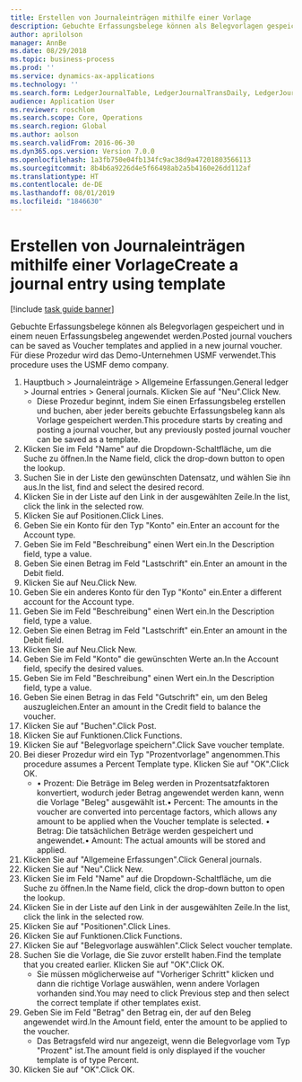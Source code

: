 ```yaml
---
title: Erstellen von Journaleinträgen mithilfe einer Vorlage
description: Gebuchte Erfassungsbelege können als Belegvorlagen gespeichert und in einem neuen Erfassungsbeleg angewendet werden.
author: aprilolson
manager: AnnBe
ms.date: 08/29/2018
ms.topic: business-process
ms.prod: ''
ms.service: dynamics-ax-applications
ms.technology: ''
ms.search.form: LedgerJournalTable, LedgerJournalTransDaily, LedgerJournalTransVoucherTemplate
audience: Application User
ms.reviewer: roschlom
ms.search.scope: Core, Operations
ms.search.region: Global
ms.author: aolson
ms.search.validFrom: 2016-06-30
ms.dyn365.ops.version: Version 7.0.0
ms.openlocfilehash: 1a3fb750e04fb134fc9ac38d9a47201803566113
ms.sourcegitcommit: 8b4b6a9226d4e5f66498ab2a5b4160e26dd112af
ms.translationtype: HT
ms.contentlocale: de-DE
ms.lasthandoff: 08/01/2019
ms.locfileid: "1846630"
---
```

# <a name="create-a-journal-entry-using-template"></a><span data-ttu-id="2f933-103">Erstellen von Journaleinträgen mithilfe einer Vorlage</span><span class="sxs-lookup"><span data-stu-id="2f933-103">Create a journal entry using template</span></span>

[!include [task guide banner](../../includes/task-guide-banner.md)]

<span data-ttu-id="2f933-104">Gebuchte Erfassungsbelege können als Belegvorlagen gespeichert und in einem neuen Erfassungsbeleg angewendet werden.</span><span class="sxs-lookup"><span data-stu-id="2f933-104">Posted journal vouchers can be saved as Voucher templates and applied in a new journal voucher.</span></span> <span data-ttu-id="2f933-105">Für diese Prozedur wird das Demo-Unternehmen USMF verwendet.</span><span class="sxs-lookup"><span data-stu-id="2f933-105">This procedure uses the USMF demo company.</span></span>

1. <span data-ttu-id="2f933-106">Hauptbuch > Journaleinträge > Allgemeine Erfassungen.</span><span class="sxs-lookup"><span data-stu-id="2f933-106">General ledger > Journal entries > General journals.</span></span> <span data-ttu-id="2f933-107">Klicken Sie auf "Neu".</span><span class="sxs-lookup"><span data-stu-id="2f933-107">Click New.</span></span>
    * <span data-ttu-id="2f933-108">Diese Prozedur beginnt, indem Sie einen Erfassungsbeleg erstellen und buchen, aber jeder bereits gebuchte Erfassungsbeleg kann als Vorlage gespeichert werden.</span><span class="sxs-lookup"><span data-stu-id="2f933-108">This procedure starts by creating and posting a journal voucher, but any previously posted journal voucher can be saved as a template.</span></span>  
2. <span data-ttu-id="2f933-109">Klicken Sie im Feld "Name" auf die Dropdown-Schaltfläche, um die Suche zu öffnen.</span><span class="sxs-lookup"><span data-stu-id="2f933-109">In the Name field, click the drop-down button to open the lookup.</span></span>
3. <span data-ttu-id="2f933-110">Suchen Sie in der Liste den gewünschten Datensatz, und wählen Sie ihn aus.</span><span class="sxs-lookup"><span data-stu-id="2f933-110">In the list, find and select the desired record.</span></span>
4. <span data-ttu-id="2f933-111">Klicken Sie in der Liste auf den Link in der ausgewählten Zeile.</span><span class="sxs-lookup"><span data-stu-id="2f933-111">In the list, click the link in the selected row.</span></span>
5. <span data-ttu-id="2f933-112">Klicken Sie auf Positionen.</span><span class="sxs-lookup"><span data-stu-id="2f933-112">Click Lines.</span></span>
6. <span data-ttu-id="2f933-113">Geben Sie ein Konto für den Typ "Konto" ein.</span><span class="sxs-lookup"><span data-stu-id="2f933-113">Enter an account for the Account type.</span></span>
7. <span data-ttu-id="2f933-114">Geben Sie im Feld "Beschreibung" einen Wert ein.</span><span class="sxs-lookup"><span data-stu-id="2f933-114">In the Description field, type a value.</span></span>
8. <span data-ttu-id="2f933-115">Geben Sie einen Betrag im Feld "Lastschrift" ein.</span><span class="sxs-lookup"><span data-stu-id="2f933-115">Enter an amount in the Debit field.</span></span>
9. <span data-ttu-id="2f933-116">Klicken Sie auf Neu.</span><span class="sxs-lookup"><span data-stu-id="2f933-116">Click New.</span></span>
10. <span data-ttu-id="2f933-117">Geben Sie ein anderes Konto für den Typ "Konto" ein.</span><span class="sxs-lookup"><span data-stu-id="2f933-117">Enter a different account for the Account type.</span></span>
11. <span data-ttu-id="2f933-118">Geben Sie im Feld "Beschreibung" einen Wert ein.</span><span class="sxs-lookup"><span data-stu-id="2f933-118">In the Description field, type a value.</span></span>
12. <span data-ttu-id="2f933-119">Geben Sie einen Betrag im Feld "Lastschrift" ein.</span><span class="sxs-lookup"><span data-stu-id="2f933-119">Enter an amount in the Debit field.</span></span>
13. <span data-ttu-id="2f933-120">Klicken Sie auf Neu.</span><span class="sxs-lookup"><span data-stu-id="2f933-120">Click New.</span></span>
14. <span data-ttu-id="2f933-121">Geben Sie im Feld "Konto" die gewünschten Werte an.</span><span class="sxs-lookup"><span data-stu-id="2f933-121">In the Account field, specify the desired values.</span></span>
15. <span data-ttu-id="2f933-122">Geben Sie im Feld "Beschreibung" einen Wert ein.</span><span class="sxs-lookup"><span data-stu-id="2f933-122">In the Description field, type a value.</span></span>
16. <span data-ttu-id="2f933-123">Geben Sie einen Betrag in das Feld "Gutschrift" ein, um den Beleg auszugleichen.</span><span class="sxs-lookup"><span data-stu-id="2f933-123">Enter an amount in the Credit field to balance the voucher.</span></span>
17. <span data-ttu-id="2f933-124">Klicken Sie auf "Buchen".</span><span class="sxs-lookup"><span data-stu-id="2f933-124">Click Post.</span></span>
18. <span data-ttu-id="2f933-125">Klicken Sie auf Funktionen.</span><span class="sxs-lookup"><span data-stu-id="2f933-125">Click Functions.</span></span>
19. <span data-ttu-id="2f933-126">Klicken Sie auf "Belegvorlage speichern".</span><span class="sxs-lookup"><span data-stu-id="2f933-126">Click Save voucher template.</span></span>
20. <span data-ttu-id="2f933-127">Bei dieser Prozedur wird ein Typ "Prozentvorlage" angenommen.</span><span class="sxs-lookup"><span data-stu-id="2f933-127">This procedure assumes a Percent Template type.</span></span> <span data-ttu-id="2f933-128">Klicken Sie auf "OK".</span><span class="sxs-lookup"><span data-stu-id="2f933-128">Click OK.</span></span>
    * <span data-ttu-id="2f933-129">• Prozent: Die Beträge im Beleg werden in Prozentsatzfaktoren konvertiert, wodurch jeder Betrag angewendet werden kann, wenn die Vorlage "Beleg" ausgewählt ist.</span><span class="sxs-lookup"><span data-stu-id="2f933-129">• Percent: The amounts in the voucher are converted into percentage factors, which allows any amount to be applied when the Voucher template is selected.</span></span>  <span data-ttu-id="2f933-130">• Betrag: Die tatsächlichen Beträge werden gespeichert und angewendet.</span><span class="sxs-lookup"><span data-stu-id="2f933-130">• Amount: The actual amounts will be stored and applied.</span></span>  
21. <span data-ttu-id="2f933-131">Klicken Sie auf "Allgemeine Erfassungen".</span><span class="sxs-lookup"><span data-stu-id="2f933-131">Click General journals.</span></span>
22. <span data-ttu-id="2f933-132">Klicken Sie auf "Neu".</span><span class="sxs-lookup"><span data-stu-id="2f933-132">Click New.</span></span>
23. <span data-ttu-id="2f933-133">Klicken Sie im Feld "Name" auf die Dropdown-Schaltfläche, um die Suche zu öffnen.</span><span class="sxs-lookup"><span data-stu-id="2f933-133">In the Name field, click the drop-down button to open the lookup.</span></span>
24. <span data-ttu-id="2f933-134">Klicken Sie in der Liste auf den Link in der ausgewählten Zeile.</span><span class="sxs-lookup"><span data-stu-id="2f933-134">In the list, click the link in the selected row.</span></span>
25. <span data-ttu-id="2f933-135">Klicken Sie auf "Positionen".</span><span class="sxs-lookup"><span data-stu-id="2f933-135">Click Lines.</span></span>
26. <span data-ttu-id="2f933-136">Klicken Sie auf Funktionen.</span><span class="sxs-lookup"><span data-stu-id="2f933-136">Click Functions.</span></span>
27. <span data-ttu-id="2f933-137">Klicken Sie auf "Belegvorlage auswählen".</span><span class="sxs-lookup"><span data-stu-id="2f933-137">Click Select voucher template.</span></span>
28. <span data-ttu-id="2f933-138">Suchen Sie die Vorlage, die Sie zuvor erstellt haben.</span><span class="sxs-lookup"><span data-stu-id="2f933-138">Find the template that you created earlier.</span></span> <span data-ttu-id="2f933-139">Klicken Sie auf "OK".</span><span class="sxs-lookup"><span data-stu-id="2f933-139">Click OK.</span></span>
    * <span data-ttu-id="2f933-140">Sie müssen möglicherweise auf "Vorheriger Schritt" klicken und dann die richtige Vorlage auswählen, wenn andere Vorlagen vorhanden sind.</span><span class="sxs-lookup"><span data-stu-id="2f933-140">You may need to click Previous step and then select the correct template if other templates exist.</span></span>  
29. <span data-ttu-id="2f933-141">Geben Sie im Feld "Betrag" den Betrag ein, der auf den Beleg angewendet wird.</span><span class="sxs-lookup"><span data-stu-id="2f933-141">In the Amount field, enter the amount to be applied to the voucher.</span></span>
    * <span data-ttu-id="2f933-142">Das Betragsfeld wird nur angezeigt, wenn die Belegvorlage vom Typ "Prozent" ist.</span><span class="sxs-lookup"><span data-stu-id="2f933-142">The amount field is only displayed if the voucher template is of type Percent.</span></span>  
30. <span data-ttu-id="2f933-143">Klicken Sie auf "OK".</span><span class="sxs-lookup"><span data-stu-id="2f933-143">Click OK.</span></span>

